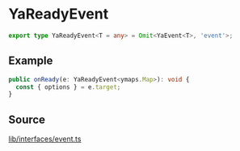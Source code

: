 # YaReadyEvent

```ts
export type YaReadyEvent<T = any> = Omit<YaEvent<T>, 'event'>;
```

## Example

```ts
public onReady(e: YaReadyEvent<ymaps.Map>): void {
  const { options } = e.target;
}
```

## Source

[lib/interfaces/event.ts](https://github.com/ddubrava/angular8-yandex-maps/blob/master/projects/angular8-yandex-maps/src/lib/interfaces/event.ts)
